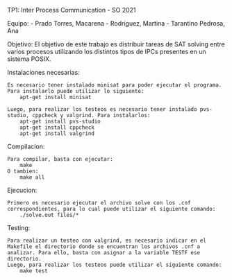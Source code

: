 TP1: Inter Process Communication - SO 2021

Equipo:
    - Prado Torres, Macarena
    - Rodriguez, Martina
    - Tarantino Pedrosa, Ana

Objetivo:
    El objetivo de este trabajo es distribuir tareas de SAT solving entre varios procesos utilizando los distintos tipos de IPCs presentes en un sistema POSIX.

Instalaciones necesarias:

    Es necesario tener instalado minisat para poder ejecutar el programa. Para instalarlo puede utilizar lo siguiente:
        apt-get install minisat

    Luego, para realizar los testeos es necesario tener instalado pvs-studio, cppcheck y valgrind. Para instalarlos:
        apt-get install pvs-studio
        apt-get install cppcheck
        apt-get install valgrind


Compilacion:

    Para compilar, basta con ejecutar:
        make  
    O tambien:
        make all

Ejecucion:

    Primero es necesario ejecutar el archivo solve con los .cnf correspondientes, para lo cual puede utilizar el siguiente comando:
        ./solve.out files/*

Testing:

    Para realizar un testeo con valgrind, es necesario indicar en el Makefile el directorio donde se encuentran los archivos .cnf a analizar. Para ello, basta con asignar a la variable TESTF ese directorio.
    Luego, para realizar los testeos puede utilizar el siguiente comando:
        make test
